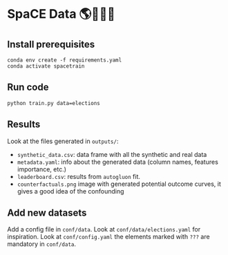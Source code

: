 # SpaCE Data 🌎💪🏋️‍♀️

## Install prerequisites
```
conda env create -f requirements.yaml
conda activate spacetrain
```

## Run code
```
python train.py data=elections
```

## Results
Look at the files generated in `outputs/`:
 - `synthetic_data.csv`: data frame with all the synthetic and real data 
 - `metadata.yaml`: info about the generated data (column names, features importance, etc.)
 - `leaderboard.csv`: results from `autogluon` fit.
 - `counterfactuals.png` image with generated potential outcome curves, it gives a good idea of the confounding

## Add new datasets

Add a config file in `conf/data`. Look at `conf/data/elections.yaml` for inspiration. Look at `conf/config.yaml` the elements marked with `???` are mandatory in `conf/data`.

